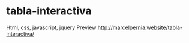 # tabla-interactiva
Html, css, javascript, jquery
Preview http://marcelpernia.website/tabla-interactiva/
